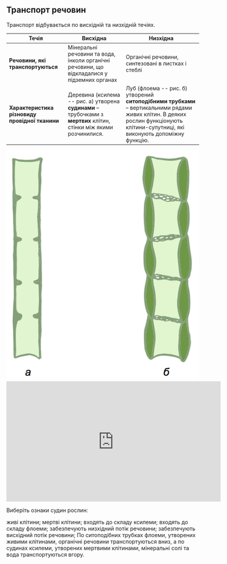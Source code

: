 Транспорт речовин
-----------------

Транспорт відбувається по висхідній та низхідній течіях.

|Течія| Висхідна | Низхідна |
| -- | ---- | ---- |
| **Речовини, які транспортуються** | Мінеральні речовини та вода, інколи органічні речовини, що відкладалися у підземних органах | Органічні речовини, синтезовані в листках і стеблі |
| **Характеристика різновиду провідної тканини** | Деревина (ксилема -- рис. а) утворена **судинами** – трубочками з **мертвих** клітин, стінки між якими розчинилися. | Луб (флоема -- рис. б) утворений **ситоподібними трубками** – вертикальними рядами живих клітин. В деяких рослин функціонують клітини-супутниці, які виконують допоміжну функцію.|

<div align="center">
<img src="techii.png" alt="Течії"/>
</div>

<div class="fluidMedia">
<iframe align="center" width="560" height="315" src="https://www.youtube.com/embed/wo1bhTwvLV0" frameborder="0" allowfullscreen></iframe>
</div>
<div class="popup">
</div>

<quiz correctLabel="correct" incorrectLabel="incorrect" checkLabel="check"> 
    <question multiple>
        <p>Виберiть ознаки судин рослин:</p>
        <answer>живi клiтини;</answer>
        <answer correct>мертвi клiтини;</answer>
        <answer correct>входять до складу ксилеми;</answer>
        <answer>входять до складу флоеми;</answer>
        <answer>забезпечують низхiдний потiк речовини;</answer>
        <answer correct>забезпечують висхiдний потiк речовини;</answer>
    <explanation>
    По ситоподiбних трубках флоеми, утворених живими клiтинами, органiчнi речовини транспортуються вниз, а по судинах ксилеми, утворених мертвими клiтинами, мiнеральнi солi та вода транспортуються вгору.
    </explanation>
    </question>
</quiz>